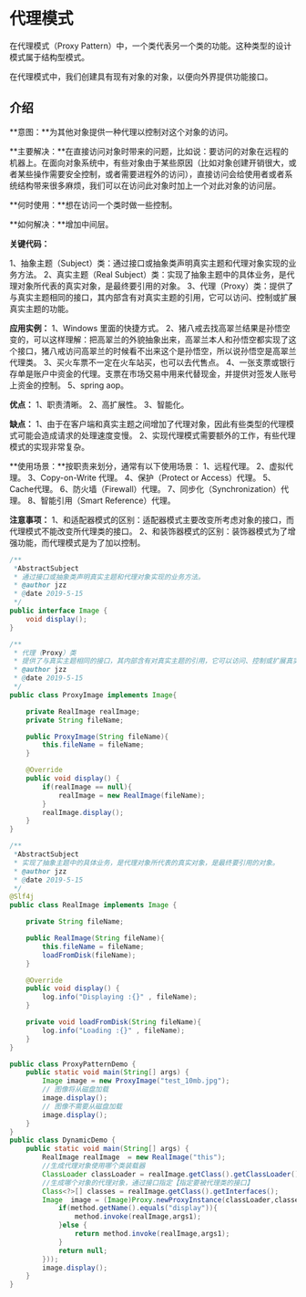 # 代理模式

在代理模式（Proxy Pattern）中，一个类代表另一个类的功能。这种类型的设计模式属于结构型模式。

在代理模式中，我们创建具有现有对象的对象，以便向外界提供功能接口。

## 介绍

**意图：**为其他对象提供一种代理以控制对这个对象的访问。

**主要解决：**在直接访问对象时带来的问题，比如说：要访问的对象在远程的机器上。在面向对象系统中，有些对象由于某些原因（比如对象创建开销很大，或者某些操作需要安全控制，或者需要进程外的访问），直接访问会给使用者或者系统结构带来很多麻烦，我们可以在访问此对象时加上一个对此对象的访问层。

**何时使用：**想在访问一个类时做一些控制。

**如何解决：**增加中间层。

**关键代码：**

1、抽象主题（Subject）类：通过接口或抽象类声明真实主题和代理对象实现的业务方法。
2、真实主题（Real Subject）类：实现了抽象主题中的具体业务，是代理对象所代表的真实对象，是最终要引用的对象。
3、代理（Proxy）类：提供了与真实主题相同的接口，其内部含有对真实主题的引用，它可以访问、控制或扩展真实主题的功能。

**应用实例：** 1、Windows 里面的快捷方式。 2、猪八戒去找高翠兰结果是孙悟空变的，可以这样理解：把高翠兰的外貌抽象出来，高翠兰本人和孙悟空都实现了这个接口，猪八戒访问高翠兰的时候看不出来这个是孙悟空，所以说孙悟空是高翠兰代理类。 3、买火车票不一定在火车站买，也可以去代售点。 4、一张支票或银行存单是账户中资金的代理。支票在市场交易中用来代替现金，并提供对签发人账号上资金的控制。 5、spring aop。

**优点：** 1、职责清晰。 2、高扩展性。 3、智能化。

**缺点：** 1、由于在客户端和真实主题之间增加了代理对象，因此有些类型的代理模式可能会造成请求的处理速度变慢。 2、实现代理模式需要额外的工作，有些代理模式的实现非常复杂。

**使用场景：**按职责来划分，通常有以下使用场景： 1、远程代理。 2、虚拟代理。 3、Copy-on-Write 代理。 4、保护（Protect or Access）代理。 5、Cache代理。 6、防火墙（Firewall）代理。 7、同步化（Synchronization）代理。 8、智能引用（Smart Reference）代理。

**注意事项：** 1、和适配器模式的区别：适配器模式主要改变所考虑对象的接口，而代理模式不能改变所代理类的接口。 2、和装饰器模式的区别：装饰器模式为了增强功能，而代理模式是为了加以控制。



```java
/**
 *AbstractSubject
 * 通过接口或抽象类声明真实主题和代理对象实现的业务方法。
 * @author jzz
 * @date 2019-5-15
 */
public interface Image {
    void display();
}

/**
 * 代理（Proxy）类
 * 提供了与真实主题相同的接口，其内部含有对真实主题的引用，它可以访问、控制或扩展真实主题的功能。
 * @author jzz
 * @date 2019-5-15
 */
public class ProxyImage implements Image{

    private RealImage realImage;
    private String fileName;

    public ProxyImage(String fileName){
        this.fileName = fileName;
    }

    @Override
    public void display() {
        if(realImage == null){
            realImage = new RealImage(fileName);
        }
        realImage.display();
    }
}

/**
 *AbstractSubject
 * 实现了抽象主题中的具体业务，是代理对象所代表的真实对象，是最终要引用的对象。
 * @author jzz
 * @date 2019-5-15
 */
@Slf4j
public class RealImage implements Image {

    private String fileName;

    public RealImage(String fileName){
        this.fileName = fileName;
        loadFromDisk(fileName);
    }

    @Override
    public void display() {
        log.info("Displaying :{}" , fileName);
    }

    private void loadFromDisk(String fileName){
        log.info("Loading :{}" , fileName);
    }
}

public class ProxyPatternDemo {
    public static void main(String[] args) {
        Image image = new ProxyImage("test_10mb.jpg");
        // 图像将从磁盘加载
        image.display();
        // 图像不需要从磁盘加载
        image.display();
    }
}
public class DynamicDemo {
    public static void main(String[] args) {
        RealImage realImage  = new RealImage("this");
        //生成代理对象使用哪个类装载器
        ClassLoader classLoader = realImage.getClass().getClassLoader();
        //生成哪个对象的代理对象，通过接口指定【指定要被代理类的接口】
        Class<?>[] classes = realImage.getClass().getInterfaces();
        Image  image = (Image)Proxy.newProxyInstance(classLoader,classes,((proxy, method, args1) -> {
            if(method.getName().equals("display")){
                method.invoke(realImage,args1);
            }else {
                return method.invoke(realImage,args1);
            }
            return null;
        }));
        image.display();
    }
}
```


